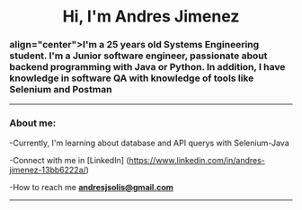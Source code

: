 <div >
    <h1 align="center">Hi, I'm Andres Jimenez</h1>
    <h3> align="center">I'm a 25 years old Systems Engineering student. I'm a Junior software engineer, passionate about backend programming with Java or Python. In addition, I have knowledge in software QA with knowledge of tools like Selenium and Postman  </h3>

    
</div>

---
### About me:

-Currently, I'm learning about database and API querys with Selenium-Java

-Connect with me in [LinkedIn] (https://www.linkedin.com/in/andres-jimenez-13bb6222a/)

-How to reach me **andresjsolis@gmail.com**

---
